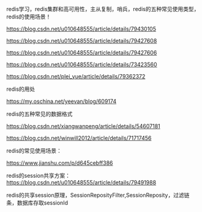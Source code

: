 redis学习，redis集群和高可用性，主从复制，哨兵，redis的五种常见使用类型，redis的使用场景！

https://blog.csdn.net/u010648555/article/details/79430105

https://blog.csdn.net/u010648555/article/details/79427608

https://blog.csdn.net/u010648555/article/details/79427606

https://blog.csdn.net/u010648555/article/details/73423560

https://blog.csdn.net/plei_yue/article/details/79362372



redis的用处

https://my.oschina.net/yeevan/blog/609174

redis的五种常见的数据格式

https://blog.csdn.net/xiangwanpeng/article/details/54607181

https://blog.csdn.net/winwill2012/article/details/71717456

redis的常见使用场景：

https://www.jianshu.com/p/d645cebff386



redis的session共享方案：https://blog.csdn.net/u010648555/article/details/79491988

redis的共享session原理，SessionReposityFilter,SessionReposity，过滤链条，数据库存取sessionId